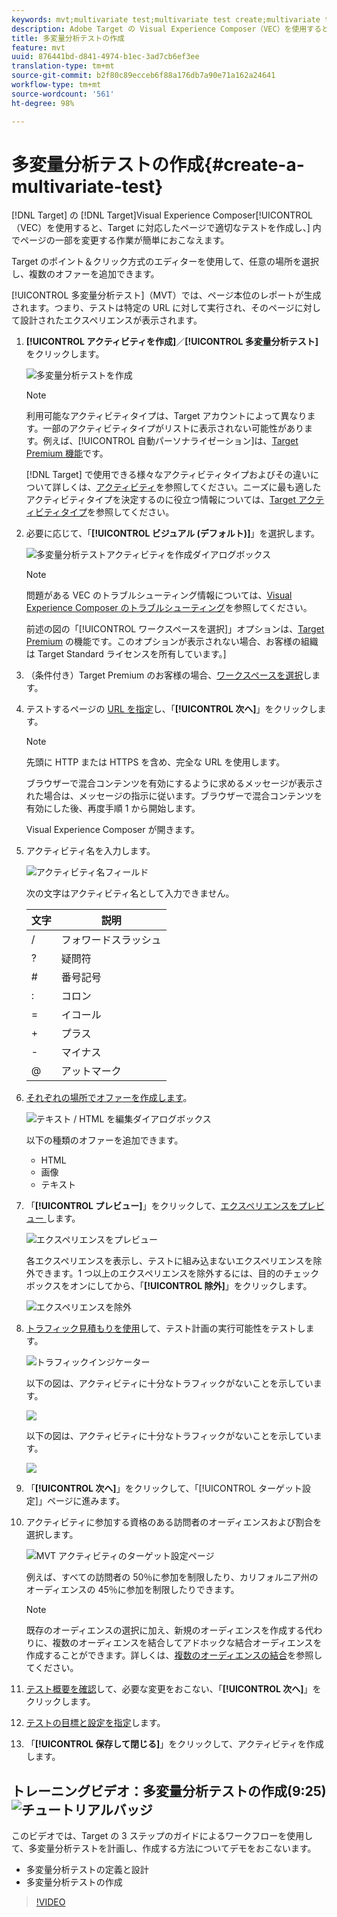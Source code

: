 ```yaml
---
keywords: mvt;multivariate test;multivariate test create;multivariate test creating;mvt create;mvt creating;mvt how;multivariate test how
description: Adobe Target の Visual Experience Composer（VEC）を使用すると、Target に対応したページで適切な多変量分析テスト（MVT）を作成し、Target 内でページの一部を変更する作業が簡単におこなえます。
title: 多変量分析テストの作成
feature: mvt
uuid: 876441bd-d841-4974-b1ec-3ad7cb6ef3ee
translation-type: tm+mt
source-git-commit: b2f80c89ecceb6f88a176db7a90e71a162a24641
workflow-type: tm+mt
source-wordcount: '561'
ht-degree: 98%

---
```



# 多変量分析テストの作成{#create-a-multivariate-test}

[!DNL Target] の [!DNL Target]Visual Experience Composer[!UICONTROL （VEC）を使用すると、Target に対応したページで適切なテストを作成し、] 内でページの一部を変更する作業が簡単におこなえます。

Target のポイント＆クリック方式のエディターを使用して、任意の場所を選択し、複数のオファーを追加できます。

[!UICONTROL 多変量分析テスト]（MVT）では、ページ本位のレポートが生成されます。つまり、テストは特定の URL に対して実行され、そのページに対して設計されたエクスペリエンスが表示されます。

1. **[!UICONTROL アクティビティを作成]**／**[!UICONTROL 多変量分析テスト]**&#x200B;をクリックします。

   ![多変量分析テストを作成](/help/c-activities/c-multivariate-testing/t-create-multivariate-test/assets/create-multivariate.png)

   >[!NOTE]
   >
   >利用可能なアクティビティタイプは、Target アカウントによって異なります。一部のアクティビティタイプがリストに表示されない可能性があります。例えば、[!UICONTROL 自動パーソナライゼーション]は、[Target Premium 機能](/help/c-intro/intro.md#premium)です。
   >
   >[!DNL Target] で使用できる様々なアクティビティタイプおよびその違いについて詳しくは、[アクティビティ](../../../c-activities/activities.md#concept_D317A95A1AB54674BA7AB65C7985BA03)を参照してください。ニーズに最も適したアクティビティタイプを決定するのに役立つ情報については、[Target アクティビティタイプ](/help/c-activities/target-activities-guide.md)を参照してください。

1. 必要に応じて、「**[!UICONTROL ビジュアル (デフォルト)]**」を選択します。

   ![多変量分析テストアクティビティを作成ダイアログボックス](/help/c-activities/c-multivariate-testing/t-create-multivariate-test/assets/create-mvt-dialog.png)

   >[!NOTE]
   >
   >問題がある VEC のトラブルシューティング情報については、[Visual Experience Composer のトラブルシューティング](/help/c-experiences/c-visual-experience-composer/r-troubleshoot-composer/troubleshoot-composer.md)を参照してください。
   >
   >前述の図の「[!UICONTROL ワークスペースを選択]」オプションは、[Target Premium](/help/c-intro/intro.md) の機能です。このオプションが表示されない場合、お客様の組織は Target Standard ライセンスを所有しています。]

1. （条件付き）Target Premium のお客様の場合、[ワークスペースを選択](/help/administrating-target/c-user-management/property-channel/property-channel.md)します。

1. テストするページの [URL を指定](../../../c-activities/c-multivariate-testing/t-create-multivariate-test/url.md#concept_C12E4A85FF3B4E518E3110F6CF1AF9C0)し、「**[!UICONTROL 次へ]**」をクリックします。

   >[!NOTE]
   >
   >先頭に HTTP または HTTPS を含め、完全な URL を使用します。

   ブラウザーで混合コンテンツを有効にするように求めるメッセージが表示された場合は、メッセージの指示に従います。ブラウザーで混合コンテンツを有効にした後、再度手順 1 から開始します。

   Visual Experience Composer が開きます。

1. アクティビティ名を入力します。

   ![アクティビティ名フィールド](/help/c-activities/c-multivariate-testing/t-create-multivariate-test/assets/activityname.png)

   次の文字はアクティビティ名として入力できません。

   | 文字 | 説明 |
   |--- |--- |
   | / | フォワードスラッシュ |
   | ? | 疑問符 |
   | # | 番号記号 |
   | : | コロン |
   | = | イコール |
   | + | プラス |
   | - | マイナス |
   | @ | アットマーク |

1. [それぞれの場所でオファーを作成します](../../../c-activities/c-multivariate-testing/t-create-multivariate-test/add-offers.md#concept_DCE6B45C30F7419B8EC17AFDEE8D8AA6)。

   ![テキスト / HTML を編集ダイアログボックス](/help/c-activities/c-multivariate-testing/t-create-multivariate-test/assets/editoffers.png)

   以下の種類のオファーを追加できます。

   * HTML
   * 画像
   * テキスト

1. 「**[!UICONTROL プレビュー]**」をクリックして、[エクスペリエンスをプレビュー ](/help/c-activities/c-multivariate-testing/t-create-multivariate-test/preview-experiences.md)します。

   ![エクスペリエンスをプレビュー](/help/c-activities/c-multivariate-testing/t-create-multivariate-test/assets/preview-mvt.png)

   各エクスペリエンスを表示し、テストに組み込まないエクスペリエンスを除外できます。1 つ以上のエクスペリエンスを除外するには、目的のチェックボックスをオンにしてから、「**[!UICONTROL 除外]**」をクリックします。

   ![エクスペリエンスを除外](/help/c-activities/c-multivariate-testing/t-create-multivariate-test/assets/preview-mvt-exclude.png)

1. [トラフィック見積もりを使用](../../../c-activities/c-multivariate-testing/t-create-multivariate-test/traffic-estimator.md#task_71AA6922AFD447EA8C5E610A78ABA714)して、テスト計画の実行可能性をテストします。

   ![トラフィックインジケーター](/help/c-activities/c-multivariate-testing/t-create-multivariate-test/assets/mvt-traffic-indicator.png)

   以下の図は、アクティビティに十分なトラフィックがないことを示しています。

   ![](assets/estimator.png)

   以下の図は、アクティビティに十分なトラフィックがないことを示しています。

   ![](assets/estimator2.png)

1. 「**[!UICONTROL 次へ]**」をクリックして、「[!UICONTROL ターゲット設定]」ページに進みます。

1. アクティビティに参加する資格のある訪問者のオーディエンスおよび割合を選択します。

   ![MVT アクティビティのターゲット設定ページ](/help/c-activities/c-multivariate-testing/t-create-multivariate-test/assets/mvt_audperc.png)

   例えば、すべての訪問者の 50％に参加を制限したり、カリフォルニア州のオーディエンスの 45％に参加を制限したりできます。

   >[!NOTE]
   >
   >既存のオーディエンスの選択に加え、新規のオーディエンスを作成する代わりに、複数のオーディエンスを結合してアドホックな結合オーディエンスを作成することができます。詳しくは、[複数のオーディエンスの結合](../../../c-target/combining-multiple-audiences.md#concept_A7386F1EA4394BD2AB72399C225981E5)を参照してください。

1. [テスト概要を確認](../../../c-activities/c-multivariate-testing/t-create-multivariate-test/test-summary.md#reference_971AB225963A4DC18EEB5B0E20F0A4A7)して、必要な変更をおこない、「**[!UICONTROL 次へ]**」をクリックします。

1. [テストの目標と設定を指定](../../../c-activities/c-multivariate-testing/t-create-multivariate-test/goals-and-settings.md#reference_B25389FD6F3A4989801E740364B089CC)します。

1. 「**[!UICONTROL 保存して閉じる]**」をクリックして、アクティビティを作成します。

## トレーニングビデオ：多変量分析テストの作成(9:25) ![チュートリアルバッジ](/help/assets/tutorial.png)

このビデオでは、Target の 3 ステップのガイドによるワークフローを使用して、多変量分析テストを計画し、作成する方法についてデモをおこないます。

* 多変量分析テストの定義と設計
* 多変量分析テストの作成

>[!VIDEO](https://video.tv.adobe.com/v/17395)

